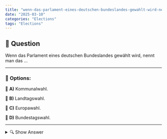 ```yaml
---
title: "wenn-das-parlament-eines-deutschen-bundeslandes-gewahlt-wird-nennt-man-das-…"
date: "2025-03-10"
categories: "Elections"
tags: "Elections"
---
```


## 📌 **Question**

Wenn das Parlament eines deutschen Bundeslandes gewählt wird, nennt man das …



---

### 📝 **Options:**

🔘 **A)** Kommunalwahl.

🔘 **B)** Landtagswahl.

🔘 **C)** Europawahl.

🔘 **D)** Bundestagswahl.

---

<details>
  <summary>🔍 Show Answer</summary>

  <p>
💡  <b>Correct Answer:</b>  b
  </p>
  <p>
    📖<b>Explanation:</b>
    In Deutschland finden Wahlen auf mehreren Ebenen statt: 

- **Kommunalwahlen** bestimmen die Vertreter lokaler Verwaltungen.
- **Landtagswahlen** wählen die Parlamente der einzelnen Bundesländer.
- **Bundestagswahlen** entscheiden über die Zusammensetzung des nationalen Parlaments.
- **Europawahlen** wählen die Vertreter für das Europäische Parlament.

Die Frage bezieht sich speziell auf die Wahl des Parlaments eines deutschen Bundeslandes, also auf die **Landtagswahl**. Das Verständnis dieser verschiedenen Wahlarten hilft, die richtige Antwort zu identifizieren.
  </p>
</details>
